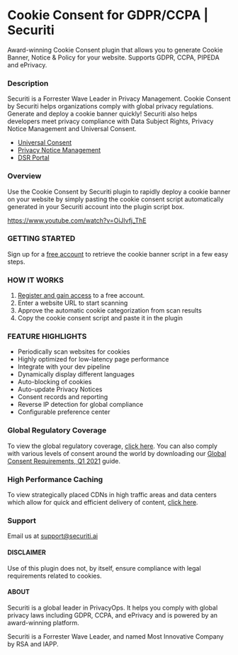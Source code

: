 
# Cookie Consent for GDPR/CCPA | Securiti

Award-winning Cookie Consent plugin that allows you to generate Cookie Banner, Notice & Policy for your website. Supports GDPR, CCPA, PIPEDA and ePrivacy.

### Description
Securiti is a Forrester Wave Leader in Privacy Management.
Cookie Consent by Securiti helps organizations comply with global privacy regulations. Generate and deploy a cookie banner quickly!
Securiti also helps developers meet privacy compliance with Data Subject Rights, Privacy Notice Management and Universal Consent.

* [Universal Consent](https://securiti.ai/privaci/universal-consent-preference-management/?utm_source=joomla&utm_medium=referral&utm_campaign=plugin)
* [Privacy Notice Management](https://securiti.ai/privaci/privacy-notice-management/?utm_source=joomla&utm_medium=referral&utm_campaign=plugin)
* [DSR Portal](https://buy.securiti.ai/?utm_source=joomla&utm_medium=referral&utm_campaign=plugin)


### Overview

Use the Cookie Consent by Securiti plugin to rapidly deploy a cookie banner on your website by simply pasting the cookie consent script automatically generated in your Securiti account into the plugin script box.

https://www.youtube.com/watch?v=OiJlvfj_ThE


### GETTING STARTED
Sign up for a [free account](https://securiti.ai/privaci/cookie-consent-management/?utm_source=joomla&utm_medium=referral&utm_campaign=plugin) to retrieve the cookie banner script in a few easy steps.

### HOW IT WORKS

1. [Register and gain access](https://securiti.ai/privaci/cookie-consent-management/?utm_source=joomla&utm_medium=referral&utm_campaign=plugin) to a free account.
2. Enter a website URL to start scanning
3. Approve the automatic cookie categorization from scan results
4. Copy the cookie consent script and paste it in the plugin

### FEATURE HIGHLIGHTS

* Periodically scan websites for cookies
* Highly optimized for low-latency page performance
* Integrate with your dev pipeline
* Dynamically display different languages
* Auto-blocking of cookies
* Auto-update Privacy Notices
* Consent records and reporting
* Reverse IP detection for global compliance
* Configurable preference center

### Global Regulatory Coverage
To view the global regulatory coverage, [click here](https://securiti.ai/privaci/cookie-consent-management/?utm_source=joomla&utm_medium=referral&utm_campaign=plugin#global-regulatory-coverage). You can also comply with various levels of consent around the world by downloading our [Global Consent Requirements, Q1 2021](https://securiti.ai/company/collateral/cookie-consent-global-heat-map/?utm_source=joomla&utm_medium=referral&utm_campaign=plugin) guide.

### High Performance Caching
To view strategically placed CDNs in high traffic areas and data centers which allow for quick and efficient delivery of content, [click here](https://securiti.ai/privaci/cookie-consent-management/?utm_source=joomla&utm_medium=referral&utm_campaign=plugin#high-performance-caching).

### Support
Email us at support@securiti.ai

#### DISCLAIMER
Use of this plugin does not, by itself, ensure compliance with legal requirements related to cookies.

#### ABOUT
Securiti is a global leader in PrivacyOps.  It helps you comply with global privacy laws including GDPR, CCPA, and ePrivacy and is powered by an award-winning platform.

Securiti is a Forrester Wave Leader, and named Most Innovative Company by RSA and IAPP.